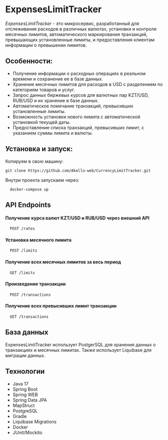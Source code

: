 # ExpensesLimitTracker

*ExpensesLimitTracker* - это микросервис, разработанный для отслеживания расходов в различных валютах, установки и контроля месячных лимитов, автоматического маркирования транзакций, превышающих установленные лимиты, и предоставления клиентам информации о превышении лимитов.

## Особенности:

- Получение информации о расходных операциях в реальном времени и сохранение ее в базе данных.
- Хранение месячных лимитов для расходов в USD с разделением по категориям товаров и услуг.
- Запрос данных биржевых курсов для валютных пар KZT/USD, RUB/USD и их хранение в базе данных.
- Автоматическое помечание транзакций, превысивших установленные лимиты.
- Возможность установки нового лимита с автоматической установкой текущей даты.
- Предоставление списка транзакций, превысивших лимит, с указанием суммы лимита и валюты.

## Установка и запуск:
Копируем в свою машину:
```
git clone https://github.com/Akello-web/CurrencyLimitTracker.git
```

Внутри проекта запускаем через:
```
  docker-compose up
```

## API Endpoints

#### Получение курса валют KZT/USD и RUB/USD через внешний API

```http
  POST /rates
```
#### Установка месячного лимита

```http
  POST /limits
```
#### Получение всех месячных лимитов за весь период

```http
  GET /limits
```

#### Произведение транзакции

```http
  POST /transactions
```

#### Получение всех превысивших лимит транзакции

```http
  GET /transactions
```

## База данных

ExpensesLimitTracker использует PostgerSQL для хранения данных о транзакциях и месячных лимитах.
Также использует Liquibase для миграции данных.

## Технологии

- Java 17
- Spring Boot
- Spring WEB
- Spring Data JPA
- MapStruct
- PostgreSQL
- Gradle
- Liquibase Migrations
- Docker
- JUnit/Mockito


